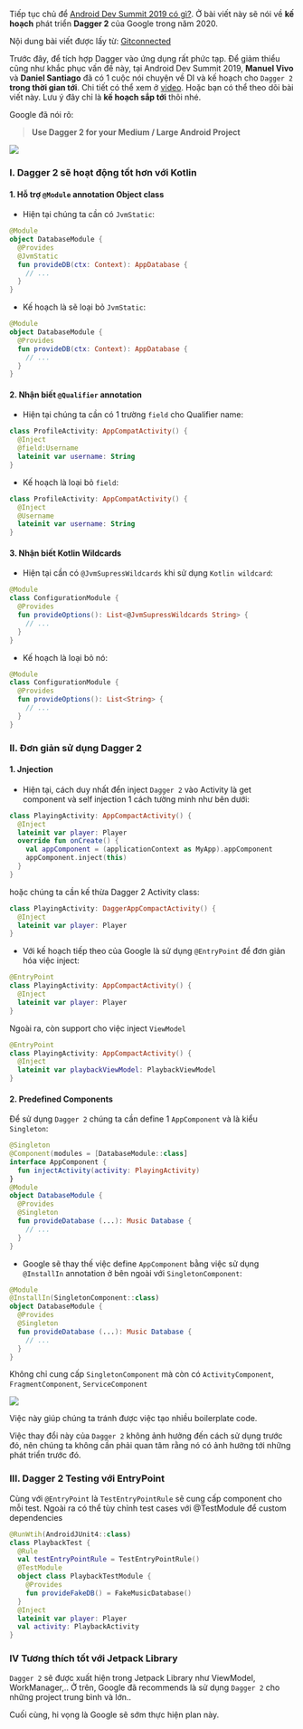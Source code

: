 Tiếp tục chủ để [Android Dev Summit 2019 có gì?](https://viblo.asia/p/android-dev-summit-2019-co-gi-YWOZrBGyZQ0). Ở bài viết này sẽ nói về **kế hoạch** phát triển **Dagger 2** của Google trong năm 2020.

Nội dung bài viết được lấy từ: [Gitconnected](https://levelup.gitconnected.com/googles-plan-for-dagger-2-beyond-2019-37e2f7d994e3)

Trước đây, để tích hợp Dagger vào ứng dụng rất phức tạp. Để giảm thiểu cũng như khắc phục vấn đề này, tại Android Dev Summit 2019, **Manuel Vivo** và **Daniel Santiago** đã có 1 cuộc nói chuyện về DI và kế hoạch cho `Dagger 2` **trong thời gian tới**. Chi tiết có thể xem ở [video](https://www.youtube.com/watch?v=o-ins1nvbDg&feature=emb_logo). Hoặc bạn có thể theo dõi bài viết này. Lưu ý đây chỉ là **kế hoạch sắp tới** thôi nhé.


Google đã nói rõ: 
>**Use Dagger 2 for your Medium / Large Android Project**

![](https://images.viblo.asia/2ba6a720-5f2b-47f5-9a88-1e7bda92fdd7.png)

### I. Dagger 2 sẽ hoạt động tốt hơn với Kotlin
#### 1. Hỗ trợ `@Module` annotation Object class
- Hiện tại chúng ta cần có `JvmStatic`:

```KOTLIN
@Module
object DatabaseModule {
  @Provides
  @JvmStatic
  fun provideDB(ctx: Context): AppDatabase {
    // ...
  }
}
```

- Kế hoạch là sẽ loại bỏ `JvmStatic`:
```KOTLIN
@Module
object DatabaseModule {
  @Provides
  fun provideDB(ctx: Context): AppDatabase {
    // ...
  }
}
```
#### 2. Nhận biết `@Qualifier` annotation
- Hiện tại chúng ta cần có 1 trường `field` cho Qualifier name:
```KOTLIN
class ProfileActivity: AppCompatActivity() {
  @Inject
  @field:Username
  lateinit var username: String
}
```
- Kế hoạch là loại bỏ `field`:
```KOTLIN
class ProfileActivity: AppCompatActivity() {
  @Inject
  @Username
  lateinit var username: String
}
```
#### 3. Nhận biết Kotlin Wildcards
- Hiện tại cần có `@JvmSupressWildcards` khi sử dụng `Kotlin wildcard`:
```KOTLIN
@Module
class ConfigurationModule {
  @Provides
  fun provideOptions(): List<@JvmSupressWildcards String> {
    // ...
  }
}
```
- Kế hoạch là loại bỏ nó:
```KOTLIN
@Module
class ConfigurationModule {
  @Provides
  fun provideOptions(): List<String> {
    // ...
  }
}
```
### II. Đơn giản sử dụng Dagger 2
#### 1. Jnjection
- Hiện tại, cách duy nhất đển inject `Dagger 2` vào Activity là get component và self injection 1 cách tường minh như bên dưới:
```KOTLIN
class PlayingActivity: AppCompactActivity() {
  @Inject
  lateinit var player: Player
  override fun onCreate() {
    val appComponent = (applicationContext as MyApp).appComponent
    appComponent.inject(this)
  }
}
```
hoặc chúng ta cần kế thừa Dagger 2 Activity class: 
```KOTLIN
class PlayingActivity: DaggerAppCompactActivity() {
  @Inject
  lateinit var player: Player
}
```
- Với kế hoạch tiếp theo của Google là sử dụng `@EntryPoint` để đơn giản hóa việc inject:
```KOTLIN
@EntryPoint
class PlayingActivity: AppCompactActivity() {
  @Inject
  lateinit var player: Player
}
```
Ngoài ra, còn support cho việc  inject `ViewModel`
```KOTLIN
@EntryPoint
class PlayingActivity: AppCompactActivity() {
  @Inject
  lateinit var playbackViewModel: PlaybackViewModel
}
```

#### 2. Predefined Components
Để sử dụng `Dagger 2` chúng ta cần define 1 `AppComponent` và là kiểu `Singleton`:
```KOTLIN
@Singleton
@Component(modules = [DatabaseModule::class]
interface AppComponent {
  fun injectActivity(activity: PlayingActivity)
}
@Module
object DatabaseModule {
  @Provides
  @Singleton
  fun provideDatabase (...): Music Database {
    // ... 
  }
}
```
- Google sẽ thay thế việc define `AppComponent` bằng việc sử dụng `@InstallIn` annotation ở bên ngoài với `SingletonComponent`:
```KOTLIN
@Module
@InstallIn(SingletonComponent::class)
object DatabaseModule {
  @Provides
  @Singleton
  fun provideDatabase (...): Music Database {
    // ... 
  }
}
```
Không chỉ cung cấp `SingletonComponent`  mà còn có `ActivityComponent`, `FragmentComponent`, `ServiceComponent`

![](https://images.viblo.asia/416c233b-c710-4fc6-9fe0-7b97257573d6.png)

Việc này giúp chúng ta tránh được việc tạo nhiều boilerplate code.

Việc thay đổi này của `Dagger 2` không ảnh hưởng đến cách sử dụng trước đó, nên chúng ta không cần phải quan tâm rằng nó có ảnh hưởng tới những phát triển trước đó.

### III. Dagger 2 Testing với EntryPoint
Cùng với `@EntryPoint` là `TestEntryPointRule` sẽ cung cấp component cho mỗi test. Ngoài ra có thể tùy chỉnh test cases với @TestModule để custom dependencies
```KOTLIN
@RunWtih(AndroidJUnit4::class)
class PlaybackTest {
  @Rule
  val testEntryPointRule = TestEntryPointRule()
  @TestModule
  object class PlaybackTestModule {
    @Provides
    fun provideFakeDB() = FakeMusicDatabase()
  }
  @Inject
  lateinit var player: Player
  val activity: PlaybackActivity
}
```

### IV Tương thích tốt với Jetpack Library
`Dagger 2` sẽ được xuất hiện trong Jetpack Library như ViewModel, WorkManager,..
Ở trên, Google đã recommends là sử dụng `Dagger 2` cho những project trung bình và lớn..

Cuối cùng, hi vọng là Google sẽ sớm thực hiện plan này.